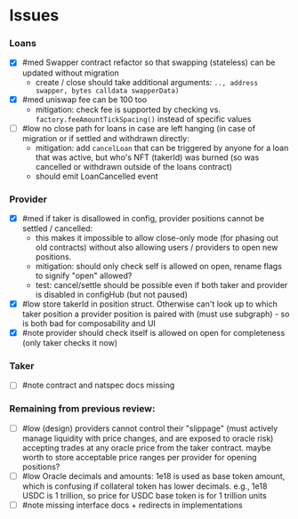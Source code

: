 # Issues

### Loans
- [x] #med Swapper contract refactor so that swapping (stateless) can be updated without migration
  - create / close should take additional arguments: `.., address swapper, bytes calldata swapperData)`
- [x] #med uniswap fee can be 100 too
  - mitigation: check fee is supported by checking vs. `factory.feeAmountTickSpacing()` instead of specific values
- [ ] #low no close path for loans in case are left hanging (in case of migration or if settled and withdrawn directly:
  - mitigation: add `cancelLoan` that can be triggered by anyone for a loan that was active, but who's NFT (takerId) was burned (so was cancelled or withdrawn outside of the loans contract)
  - should emit LoanCancelled event

### Provider
- [x] #med if taker is disallowed in config, provider positions cannot be settled / cancelled:
  - this makes it impossible to allow close-only mode (for phasing out old contracts) without also allowing users / providers to open new positions.
  - mitigation: should only check self is allowed on open, rename flags to signify "open" allowed?
  - test: cancel/settle should be possible even if both taker and provider is disabled in configHub (but not paused)
- [x] #low store takerId in position struct. Otherwise can't look up to which taker position a provider position is paired with (must use subgraph) - so is both bad for composability and UI
- [x] #note provider should check itself is allowed on open for completeness (only taker checks it now)

### Taker
- [ ] #note contract and natspec docs missing

### Remaining from previous review:
- [ ] #low (design) providers cannot control their "slippage" (must actively manage liquidity with price changes, and are exposed to oracle risk) accepting trades at any oracle price from the taker contract. maybe worth to store acceptable price ranges per provider for opening positions?
- [ ] #low Oracle decimals and amounts: 1e18 is used as base token amount, which is confusing if collateral token has lower decimals. e.g., 1e18 USDC is 1 trillion, so price for USDC base token is for 1 trillion units
- [ ] #note missing interface docs + redirects in implementations

